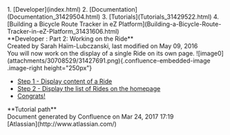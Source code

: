 <div id="page">
<div id="main" class="aui-page-panel">
<div id="main-header">
<div id="breadcrumb-section">
1.  [Developer](index.html)
2.  [Documentation](Documentation_31429504.html)
3.  [Tutorials](Tutorials_31429522.html)
4.  [Building a Bicycle Route Tracker in eZ
    Platform](Building-a-Bicycle-Route-Tracker-in-eZ-Platform_31431606.html)

</div>
**Developer : Part 2: Working on the Ride**

</div>
<div id="content" class="view">
<div class="page-metadata">
Created by Sarah Haïm-Lubczanski, last modified on May 09, 2016

</div>
<div id="main-content" class="wiki-content group">
<div class="contentLayout2">
<div class="columnLayout two-right-sidebar"
data-layout="two-right-sidebar">
<div class="cell normal" data-type="normal">
<div class="innerCell">
You will now work on the display of a single Ride on its own page.
![image0](attachments/30708529/31427691.png){.confluence-embedded-image
.image-right height="250px"}

-   [Step 1 - Display content of a
    Ride](Step-1---Display-content-of-a-Ride_31431852.html)
-   [Step 2 - Display the list of Rides on the
    homepage](Step-2---Display-the-list-of-Rides-on-the-homepage_32866555.html)
-   [Congrats!](31431873.html)

</div>
</div>
<div class="cell aside" data-type="aside">
<div class="innerCell">
<div class="panel" style="border-color: #f58220;border-width: 2px;">
<div class="panelHeader"
style="border-bottom-width: 2px;border-bottom-color: #f58220;">
**Tutorial path**

</div>
<div class="panelContent">
<div class="plugin_pagetree">
</div>
</div>
</div>
</div>
</div>
</div>
</div>
</div>
</div>
</div>
<div id="footer" role="contentinfo">
<div class="section footer-body">
Document generated by Confluence on Mar 24, 2017 17:19

<div id="footer-logo">
[Atlassian](http://www.atlassian.com/)

</div>
</div>
</div>
</div>

